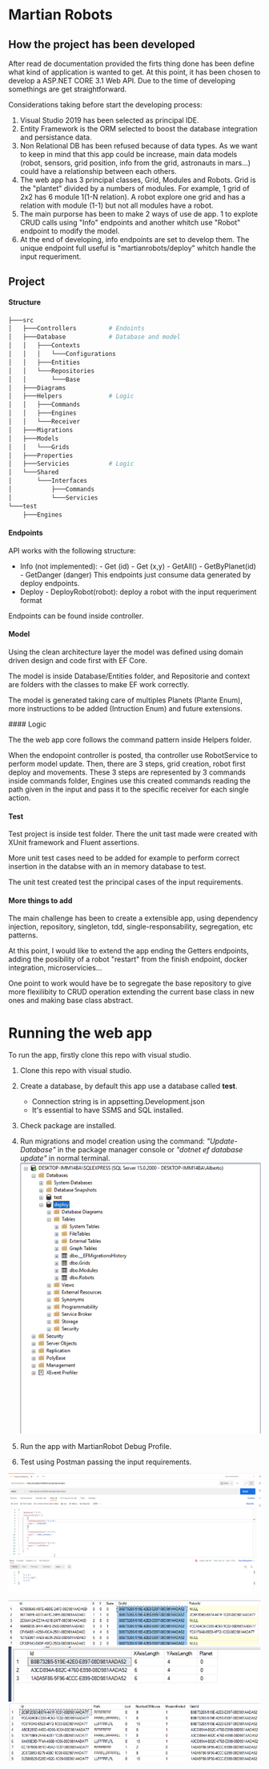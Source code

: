 # Martian Robots

## How the project has been developed

After read de documentation provided the firts thing done has been define what kind of application is wanted to get. 
At this point, it has been chosen to develop a ASP.NET CORE 3.1 Web API. 
Due to the time of developing somethings are get straightforward.

Considerations taking before start the developing process:

1. Visual Studio 2019 has been selected as principal IDE. 
2. Entity Framework is the ORM selected to boost the database integration and persistance data. 
3. Non Relational DB has been refused because of data types. As we want to keep in mind that this app could be increase, main data models (robot, sensors, grid position, info from the grid, astronauts in mars...) could have a relationship between each others.
4. The web app has 3 principal classes, Grid, Modules and Robots. Grid is the "plantet" divided by a numbers of modules. For example, 1 grid of 2x2 has 6 module 1(1-N relation). A robot explore one grid and has a relation with module (1-1) but not all modules have a robot.
5. The main purporse has been to make 2 ways of use de app. 1 to explote CRUD calls using "Info" endpoints and another whitch use "Robot" endpoint to modify the model.
6. At the end of developing, info endpoints are set to develop them. The unique endpoint full useful is "martianrobots/deploy" whitch handle the input requeriment.

## Project

#### Structure

```bash
├───src
│   ├───Controllers         # Endoints
│   ├───Database            # Database and model
│   │   ├───Contexts
│   │   │   └───Configurations
│   │   ├───Entities
│   │   └───Repositories
│   │       └───Base
│   ├───Diagrams
│   ├───Helpers             # Logic
│   │   ├───Commands
│   │   ├───Engines
│   │   └───Receiver
│   ├───Migrations
│   ├───Models
│   │   └───Grids
│   ├───Properties
│   ├───Servicies           # Logic
│   └───Shared
│       └───Interfaces
│           ├───Commands
│           └───Servicies
└───test
    ├───Engines

```


#### Endpoints

API works with the following structure:

- Info (not implemented): 
        - Get (id)
        - Get (x,y)
        - GetAll()
        - GetByPlanet(id)
        - GetDanger (danger)
This endpoints just consume data generated by deploy endpoints.
- Deploy
        - DeployRobot(robot): deploy a robot with the input requeriment format

Endpoints can be found inside controller. 
#### Model

Using the clean architecture layer the model was defined using domain driven design and code first with EF Core.

The model is inside Database/Entities folder, and Repositorie and context are folders with the classes to make EF work correctly.

The model is generated taking care of multiples Planets (Plante Enum), more instructions to be added (Intruction Enum) and future extensions.

#### Logic

The the web app core follows the command pattern inside Helpers folder.

When the endopoint controller is posted, tha controller use RobotService to perform model update. 
Then, there are 3 steps, grid creation, robot first deploy and movements.
These 3 steps are represented by 3 commands inside commands folder, 
Engines use this created commands reading the path given in the input and pass it to the specific receiver for each single action.

#### Test

Test project is inside test folder. There the unit tast made were created with XUnit framework and Fluent assertions.

More unit test cases need to be added for example to perform correct insertion in the databse with an in memory database to test. 

The unit test created test the principal cases of the input requirements. 

#### More things to add

The main challenge has been to create a extensible app, using dependency injection, repository, singleton, tdd, single-responsability, segregation, etc patterns. 

At this point, I would like to extend the app ending the Getters endpoints, adding the posibility of a robot "restart" from the finish endpoint, docker integration, microservicies...

One point to work would have be to segregate the base repository to give more flexilibity to CRUD operation extending the current base class in new ones and making base class abstract.

# Running the web app

To run the app, firstly clone this repo with visual studio.

1. Clone this repo with visual studio.
2. Create a database, by default this app use a database called **test**. 
    
    - Connection string is in appsetting.Development.json
    - It's essential to have SSMS and SQL installed. 

3. Check package are installed.
4. Run migrations and model creation using the command: *"Update-Database"* in the package manager console or *"dotnet ef database update"*  in normal terminal.
![Tables](assets/images/ass2.png)
5. Run the app with MartianRobot Debug Profile.
6. Test using Postman passing the input requirements. 


![Example with postman](assets/images/ass1.png "Postman")

![Module Table result](assets/images/ass3.png)
![Grid Table result](assets/images/ass4.png)
![Robot Table result](assets/images/ass5.png)

